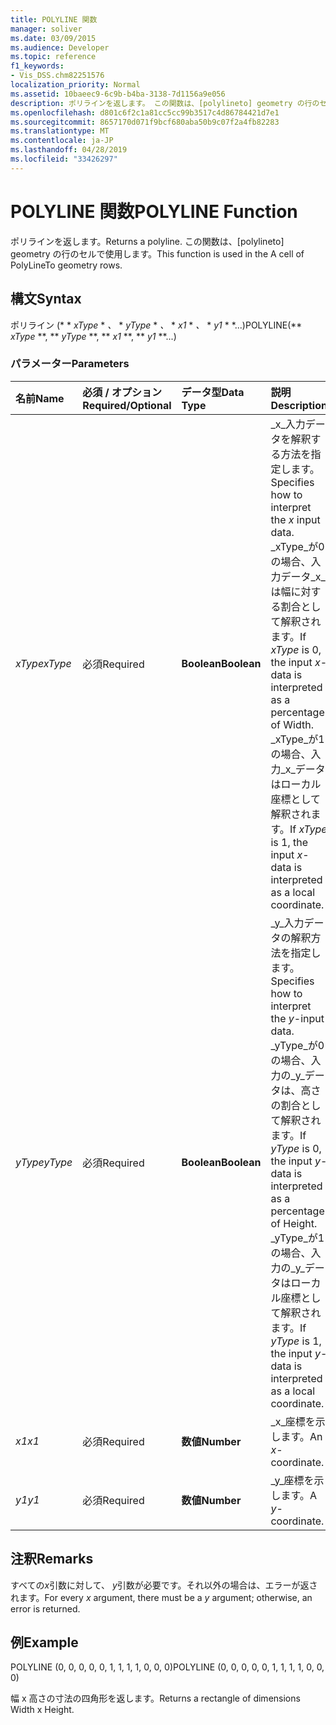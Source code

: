 ```yaml
---
title: POLYLINE 関数
manager: soliver
ms.date: 03/09/2015
ms.audience: Developer
ms.topic: reference
f1_keywords:
- Vis_DSS.chm82251576
localization_priority: Normal
ms.assetid: 10baeec9-6c9b-b4ba-3138-7d1156a9e056
description: ポリラインを返します。 この関数は、[polylineto] geometry の行のセルで使用します。
ms.openlocfilehash: d801c6f2c1a81cc5cc99b3517c4d86784421d7e1
ms.sourcegitcommit: 8657170d071f9bcf680aba50b9c07f2a4fb82283
ms.translationtype: MT
ms.contentlocale: ja-JP
ms.lasthandoff: 04/28/2019
ms.locfileid: "33426297"
---
```

# <a name="polyline-function"></a><span data-ttu-id="80ae3-104">POLYLINE 関数</span><span class="sxs-lookup"><span data-stu-id="80ae3-104">POLYLINE Function</span></span>

<span data-ttu-id="80ae3-105">ポリラインを返します。</span><span class="sxs-lookup"><span data-stu-id="80ae3-105">Returns a polyline.</span></span> <span data-ttu-id="80ae3-106">この関数は、[polylineto] geometry の行のセルで使用します。</span><span class="sxs-lookup"><span data-stu-id="80ae3-106">This function is used in the A cell of PolyLineTo geometry rows.</span></span> 
  
## <a name="syntax"></a><span data-ttu-id="80ae3-107">構文</span><span class="sxs-lookup"><span data-stu-id="80ae3-107">Syntax</span></span>

<span data-ttu-id="80ae3-108">ポリライン (\* \* *xType* \* *、* \* *yType* \* *、* \* *x1* \* *、* \* *y1* \* \*...)</span><span class="sxs-lookup"><span data-stu-id="80ae3-108">POLYLINE(\*\* *xType* \*\*, \*\* *yType* \*\*, \*\* *x1* \*\*, \*\* *y1* \*\*...)</span></span> 
  
### <a name="parameters"></a><span data-ttu-id="80ae3-109">パラメーター</span><span class="sxs-lookup"><span data-stu-id="80ae3-109">Parameters</span></span>

|<span data-ttu-id="80ae3-110">**名前**</span><span class="sxs-lookup"><span data-stu-id="80ae3-110">**Name**</span></span>|<span data-ttu-id="80ae3-111">**必須 / オプション**</span><span class="sxs-lookup"><span data-stu-id="80ae3-111">**Required/Optional**</span></span>|<span data-ttu-id="80ae3-112">**データ型**</span><span class="sxs-lookup"><span data-stu-id="80ae3-112">**Data Type**</span></span>|<span data-ttu-id="80ae3-113">**説明**</span><span class="sxs-lookup"><span data-stu-id="80ae3-113">**Description**</span></span>|
|:-----|:-----|:-----|:-----|
| <span data-ttu-id="80ae3-114">_xType_</span><span class="sxs-lookup"><span data-stu-id="80ae3-114">_xType_</span></span> <br/> |<span data-ttu-id="80ae3-115">必須</span><span class="sxs-lookup"><span data-stu-id="80ae3-115">Required</span></span>  <br/> |<span data-ttu-id="80ae3-116">**Boolean**</span><span class="sxs-lookup"><span data-stu-id="80ae3-116">**Boolean**</span></span> <br/> |<span data-ttu-id="80ae3-117">_x_入力データを解釈する方法を指定します。</span><span class="sxs-lookup"><span data-stu-id="80ae3-117">Specifies how to interpret the  _x_ input data.</span></span> <span data-ttu-id="80ae3-118">_xType_が0の場合、入力データ_x_は幅に対する割合として解釈されます。</span><span class="sxs-lookup"><span data-stu-id="80ae3-118">If  _xType_ is 0, the input  _x_-data is interpreted as a percentage of Width.</span></span> <span data-ttu-id="80ae3-119">_xType_が1の場合、入力_x_データはローカル座標として解釈されます。</span><span class="sxs-lookup"><span data-stu-id="80ae3-119">If  _xType_ is 1, the input  _x_-data is interpreted as a local coordinate.</span></span>  <br/> |
| <span data-ttu-id="80ae3-120">_yType_</span><span class="sxs-lookup"><span data-stu-id="80ae3-120">_yType_</span></span> <br/> |<span data-ttu-id="80ae3-121">必須</span><span class="sxs-lookup"><span data-stu-id="80ae3-121">Required</span></span>  <br/> |<span data-ttu-id="80ae3-122">**Boolean**</span><span class="sxs-lookup"><span data-stu-id="80ae3-122">**Boolean**</span></span> <br/> |<span data-ttu-id="80ae3-123">_y_入力データの解釈方法を指定します。</span><span class="sxs-lookup"><span data-stu-id="80ae3-123">Specifies how to interpret the  _y_-input data.</span></span> <span data-ttu-id="80ae3-124">_yType_が0の場合、入力の_y_データは、高さの割合として解釈されます。</span><span class="sxs-lookup"><span data-stu-id="80ae3-124">If  _yType_ is 0, the input  _y_-data is interpreted as a percentage of Height.</span></span> <span data-ttu-id="80ae3-125">_yType_が1の場合、入力の_y_データはローカル座標として解釈されます。</span><span class="sxs-lookup"><span data-stu-id="80ae3-125">If  _yType_ is 1, the input  _y_-data is interpreted as a local coordinate.</span></span>  <br/> |
| <span data-ttu-id="80ae3-126">_x1_</span><span class="sxs-lookup"><span data-stu-id="80ae3-126">_x1_</span></span> <br/> |<span data-ttu-id="80ae3-127">必須</span><span class="sxs-lookup"><span data-stu-id="80ae3-127">Required</span></span>  <br/> |<span data-ttu-id="80ae3-128">**数値**</span><span class="sxs-lookup"><span data-stu-id="80ae3-128">**Number**</span></span> <br/> | <span data-ttu-id="80ae3-129">_x_座標を示します。</span><span class="sxs-lookup"><span data-stu-id="80ae3-129">An  _x_-coordinate.</span></span>  <br/> |
| <span data-ttu-id="80ae3-130">_y1_</span><span class="sxs-lookup"><span data-stu-id="80ae3-130">_y1_</span></span> <br/> |<span data-ttu-id="80ae3-131">必須</span><span class="sxs-lookup"><span data-stu-id="80ae3-131">Required</span></span>  <br/> |<span data-ttu-id="80ae3-132">**数値**</span><span class="sxs-lookup"><span data-stu-id="80ae3-132">**Number**</span></span> <br/> |<span data-ttu-id="80ae3-133">_y_座標を示します。</span><span class="sxs-lookup"><span data-stu-id="80ae3-133">A  _y_-coordinate.</span></span>  <br/> |
   
## <a name="remarks"></a><span data-ttu-id="80ae3-134">注釈</span><span class="sxs-lookup"><span data-stu-id="80ae3-134">Remarks</span></span>

<span data-ttu-id="80ae3-135">すべての*x*引数に対して、 *y*引数が必要です。それ以外の場合は、エラーが返されます。</span><span class="sxs-lookup"><span data-stu-id="80ae3-135">For every  *x*  argument, there must be a  *y*  argument; otherwise, an error is returned.</span></span> 
  
## <a name="example"></a><span data-ttu-id="80ae3-136">例</span><span class="sxs-lookup"><span data-stu-id="80ae3-136">Example</span></span>

<span data-ttu-id="80ae3-137">POLYLINE (0, 0, 0, 0, 0, 1, 1, 1, 1, 0, 0, 0)</span><span class="sxs-lookup"><span data-stu-id="80ae3-137">POLYLINE (0, 0, 0, 0, 0, 1, 1, 1, 1, 0, 0, 0)</span></span> 
  
<span data-ttu-id="80ae3-138">幅 x 高さの寸法の四角形を返します。</span><span class="sxs-lookup"><span data-stu-id="80ae3-138">Returns a rectangle of dimensions Width x Height.</span></span> 
  

